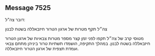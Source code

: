 ## Message 7525

דובר צה"ל:

צה״ל תקף מטרות של ארגון הטרור חיזבאללה בשטח לבנון

מטוסי קרב של צה״ל תקפו לפני זמן קצר מספר מטרות צבאיות של ארגון הטרור חיזבאללה בשטח לבנון. 
במהלך התקיפה, הושמדו תשתיות טרור ביניהן מתחם צבאי ועמדת תצפית של ארגון הטרור חיזבאללה.

